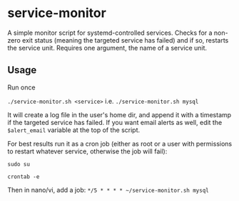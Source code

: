 # service-monitor
A simple monitor script for systemd-controlled services. Checks for a non-zero exit status (meaning the targeted service has failed) and if so, restarts the service unit. 
Requires one argument, the name of a service unit. 

## Usage

Run once

`./service-monitor.sh <service>` i.e. `./service-monitor.sh mysql`

It will create a log file in the user's home dir, and append it with a timestamp if the targeted service has failed. 
If you want email alerts as well, edit the `$alert_email` variable at the top of the script. 

For best results run it as a cron job (either as root or a user with permissions to restart whatever service, otherwise the job will fail):

`sudo su`

`crontab -e`

Then in nano/vi, add a job: `*/5 * * * * ~/service-monitor.sh mysql`
